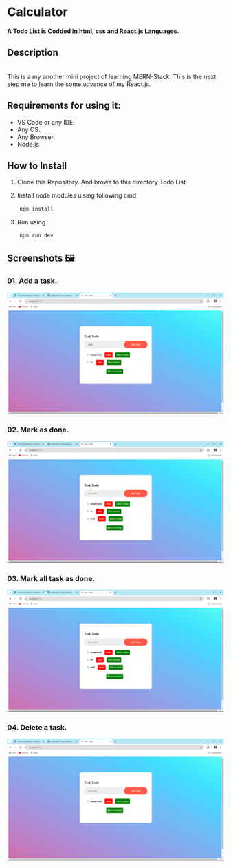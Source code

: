 # Calculator

**A Todo List is Codded in html, css and React.js Languages.**

## Description

<br>
This is a my another mini project of learning MERN-Stack. This is the next step me to learn the some advance of my React.js.

## Requirements for using it:

- VS Code or any IDE.
- Any OS.
- Any Browser.
- Node.js

## How to Install

1. Clone this Repository. And brows to this directory Todo List.

2. Install node modules uising following cmd.

```bash
    npm install
```

3. Run using

```bash
    npm run dev
```

## Screenshots 🖼️

### 01. Add a task.

![Screenshot 1](<Images/Screenshot (59).png>)

### 02. Mark as done.

![Screenshot 2](<Images/Screenshot (60).png>)

### 03. Mark all task as done.

![Screenshot 3](<Images/Screenshot (61).png>)

### 04. Delete a task.

![Screenshot 4](<Images/Screenshot (62).png>)
